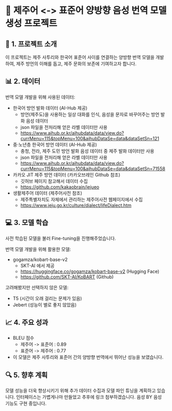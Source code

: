# 🌊 제주어 <-> 표준어 양방향 음성 번역 모델 생성 프로젝트

## 🎯 1. 프로젝트 소개
이 프로젝트는 제주 사투리와 한국어 표준어 사이를 연결하는 양방향 번역 모델을 개발하여, 제주 방언의 이해를 돕고, 제주 문화의 보존에 기여하고자 합니다.

## 📊 2. 데이터
번역 모델 개발을 위해 사용된 데이터:
- 한국어 방언 발화 데이터 (AI-Hub 제공)
  - 방언(제주도)을 사용하는 일상 대화를 인식, 음성을 문자로 바꾸어주는 방언 발화 음성 데이터
  - json 파일을 전처리해 얻은 라벨 데이터만 사용
  - https://www.aihub.or.kr/aihubdata/data/view.do?currMenu=115&topMenu=100&aihubDataSe=data&dataSetSn=121
- 중·노년층 한국어 방언 데이터 (AI-Hub 제공)
  - 충청, 전라, 제주 도민 방언 발화 음성 데이터 중 제주 발화 데이터만 사용
  - json 파일을 전처리해 얻은 라벨 데이터만 사용
  - https://www.aihub.or.kr/aihubdata/data/view.do?currMenu=115&topMenu=100&aihubDataSe=data&dataSetSn=71558
- 카카오 JIT 제주 방언 데이터 (카카오브레인 Github 참조)
  - 깃허브 페이지 참고해서 데이터 수집
  - https://github.com/kakaobrain/jejueo
- 생활제주어 데이터 (제주어사전 참조)
  - 제주특별자치도 자체에서 관리하는 제주어사전 웹페이지에서 수집
  - https://www.jeju.go.kr/culture/dialect/lifeDialect.htm

## 💻 3. 모델 학습
사전 학습된 모델을 불러 Fine-tuning을 진행해주었습니다.

번역 모델 개발을 위해 활용한 모델:
- gogamza/kobart-base-v2
  - SKT-AI 에서 제공
  - https://huggingface.co/gogamza/kobart-base-v2 (Hugging Face)
  - https://github.com/SKT-AI/KoBART (Github)

고려해봤지만 선택하지 않은 모델:
- T5 (시간이 오래 걸리는 문제가 있음)
- Jebert (성능이 별로 좋지 않았음)

## 📈 4. 주요 성과
- BLEU 점수
    - 제주어 -> 표준어 : 0.89
    - 표준어 -> 제주어 : 0.77
- 이 모델은 제주 사투리와 표준어 간의 양방향 번역에서 뛰어난 성능을 보였습니다.

## 🔍 5. 향후 계획
모델 성능을 더욱 향상시키기 위해 추가 데이터 수집과 모델 파인 튜닝을 계획하고 있습니다.
인터페이스는 가볍게나마 만들었고 추후에 링크 첨부하겠습니다.
음성 BY 음성 기능도 구현 중입니다.
